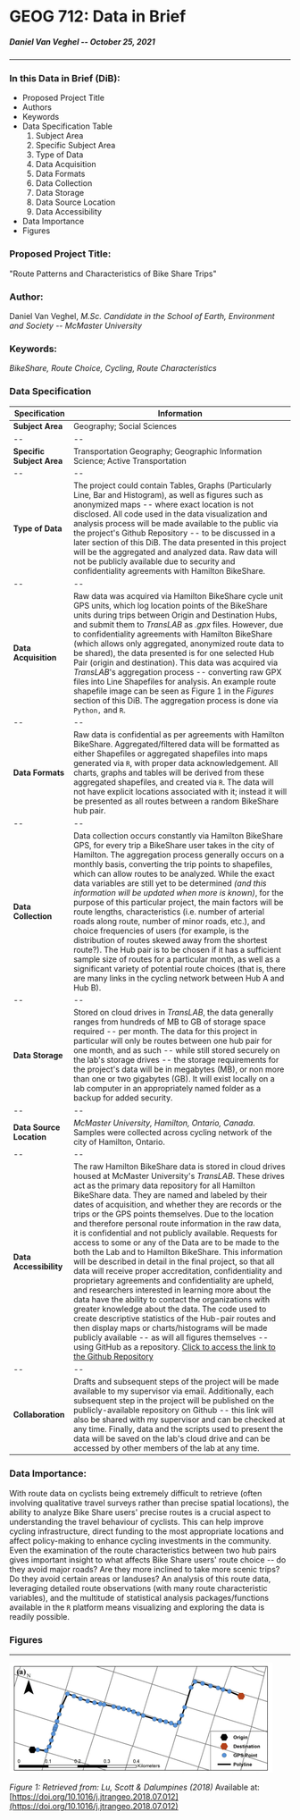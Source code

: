 # **GEOG 712: Data in Brief**
##### Daniel Van Veghel -- October 25, 2021
***
  
### **In this Data in Brief (DiB):**
- Proposed Project Title
- Authors
- Keywords
- Data Specification Table
  1. Subject Area
  2. Specific Subject Area
  3. Type of Data
  4. Data Acquisition
  5. Data Formats
  6. Data Collection
  7. Data Storage
  8. Data Source Location
  9. Data Accessibility
- Data Importance
- Figures

### **Proposed Project Title:**
"Route Patterns and Characteristics of Bike Share Trips"
  
### **Author:**
Daniel Van Veghel, _M.Sc. Candidate in the School of Earth, Environment and Society -- McMaster University_
  
### **Keywords:**
_BikeShare, Route Choice, Cycling, Route Characteristics_

### **Data Specification**
  
**Specification** | **Information**
--|--
**Subject Area** | Geography; Social Sciences
--|--
**Specific Subject Area** | Transportation Geography; Geographic Information Science; Active Transportation
--|--
**Type of Data** | The project could contain Tables, Graphs (Particularly Line, Bar and Histogram), as well as figures such as anonymized maps -- where exact location is not disclosed. All code used in the data visualization and analysis process will be made available to the public via the project's Github Repository -- to be discussed in a later section of this DiB. The data presented in this project will be the aggregated and analyzed data. Raw data will not be publicly available due to security and confidentiality agreements with Hamilton BikeShare.
--|--
**Data Acquisition** | Raw data was acquired via Hamilton BikeShare cycle unit GPS units, which log location points of the BikeShare units during trips between Origin and Destination Hubs, and submit them to _TransLAB_ as _.gpx_ files. However, due to confidentiality agreements with Hamilton BikeShare (which allows only aggregated, anonymized route data to be shared), the data presented is for one selected Hub Pair (origin and destination). This data was acquired via _TransLAB_'s aggregation process -- converting raw GPX files into Line Shapefiles for analysis. An example route shapefile image can be seen as Figure 1 in the _Figures_ section of this DiB.  The aggregation process is done via `Python,` and `R`.
--|--
**Data Formats** | Raw data is confidential as per agreements with Hamilton BikeShare. Aggregated/filtered data will be formatted as either Shapefiles or aggregated shapefiles into maps generated via `R`, with proper data acknowledgement. All charts, graphs and tables will be derived from these aggregated shapefiles, and created via `R`.  The data will not have explicit locations associated with it; instead it will be presented as all routes between a random BikeShare hub pair.
--|--
**Data Collection** | Data collection occurs constantly via Hamilton BikeShare GPS, for every trip a BikeShare user takes in the city of Hamilton. The aggregation process generally occurs on a monthly basis, converting the trip points to shapefiles, which can allow routes to be analyzed. While the exact data variables are still yet to be determined _(and this information will be updated when more is known)_, for the purpose of this particular project, the main factors will be route lengths, characteristics (i.e. number of arterial roads along route, number of minor roads, etc.), and choice frequencies of users (for example, is the distribution of routes skewed away from the shortest route?).  The Hub pair is to be chosen if it has a sufficient sample size of routes for a particular month, as well as a significant variety of potential route choices (that is, there are many links in the cycling network between Hub A and Hub B).
--|--
**Data Storage** | Stored on cloud drives in _TransLAB_, the data generally ranges from hundreds of MB to GB of storage space required -- per month. The data for this project in particular will only be routes between one hub pair for one month, and as such -- while still stored securely on the lab's storage drives -- the storage requirements for the project's data will be in megabytes (MB), or non more than one or two gigabytes (GB). It will exist locally on a lab computer in an appropriately named folder as a backup for added security. 
--|--
**Data Source Location** | _McMaster University, Hamilton, Ontario, Canada_. Samples were collected across cycling network of the city of Hamilton, Ontario. 
--|--
**Data Accessibility** | The raw Hamilton BikeShare data is stored in cloud drives housed at McMaster University's _TransLAB_. These drives act as the primary data repository for all Hamilton BikeShare data. They are named and labeled by their dates of acquisition, and whether they are records or the trips or the GPS points themselves.  Due to the location and therefore personal route information in the raw data, it is confidential and not publicly available. Requests for access to some or any of the Data are to be made to the both the Lab and to Hamilton BikeShare. This information will be described in detail in the final project, so that all data will receive proper accreditation, confidentiality and proprietary agreements and confidentiality are upheld, and researchers interested in learning more about the data have the ability to contact the organizations with greater knowledge about the data. The code used to create descriptive statistics of the Hub-pair routes and then display maps or charts/histograms will be made publicly available -- as will all figures themselves -- using GitHub as a repository. [Click to access the link to the Github Repository](https://github.com/vanveghd/My-First-Repository)
--|--
**Collaboration** | Drafts and subsequent steps of the project will be made available to my supervisor via email. Additionally, each subsequent step in the project will be published on the publicly-available repository on Github -- this link will also be shared with my supervisor and can be checked at any time. Finally, data and the scripts used to present the data will be saved on the lab's cloud drive and can be accessed by other members of the lab at any time. 

### Data Importance: 

With route data on cyclists being extremely difficult to retrieve (often involving qualitative travel surveys rather than precise spatial locations), the ability to analyze Bike Share users' precise routes is a crucial aspect to understanding the travel behaviour of cyclists. This can help improve cycling infrastructure, direct funding to the most appropriate locations and affect policy-making to enhance cycling investments in the community. 
  Even the examination of the route characteristics between two hub pairs gives important insight to what affects Bike Share users' route choice -- do they avoid major roads? Are they more inclined to take more scenic trips? Do they avoid certain areas or landuses? 
An analysis of this route data, leveraging detailed route observations (with many route characteristic variables), and the multitude of statistical analysis packages/functions available in the `R` platform means visualizing and exploring the data is readily possible. 

### Figures
***
![Example cyclist routes image.](https://github.com/vanveghd/My-First-Repository/blob/main/CycleRoute_Example.PNG)

  _Figure 1: Retrieved from: Lu, Scott & Dalumpines (2018)_
  Available at: [https://doi.org/10.1016/j.jtrangeo.2018.07.012](https://doi.org/10.1016/j.jtrangeo.2018.07.012)

